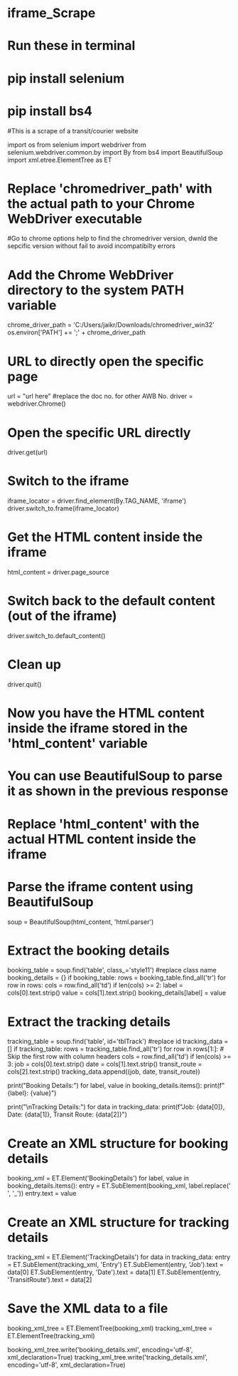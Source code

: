 # iframe_Scrape


# Run these in terminal
# pip install selenium
# pip install bs4

#This is a scrape of a transit/courier website

import os
from selenium import webdriver
from selenium.webdriver.common.by import By
from bs4 import BeautifulSoup
import xml.etree.ElementTree as ET

# Replace 'chromedriver_path' with the actual path to your Chrome WebDriver executable
#Go to chrome options help to find the chromedriver version, dwnld the sepcific version without fail to avoid incompatibilty errors
# Add the Chrome WebDriver directory to the system PATH variable
chrome_driver_path = 'C:/Users/jaikr/Downloads/chromedriver_win32'
os.environ['PATH'] += ';' + chrome_driver_path

# URL to directly open the specific page
url = "url here"
#replace the doc no. for other AWB No.
driver = webdriver.Chrome()
# Open the specific URL directly
driver.get(url)

# Switch to the iframe
iframe_locator = driver.find_element(By.TAG_NAME, 'iframe')
driver.switch_to.frame(iframe_locator)

# Get the HTML content inside the iframe
html_content = driver.page_source

# Switch back to the default content (out of the iframe)
driver.switch_to.default_content()

# Clean up
driver.quit()

# Now you have the HTML content inside the iframe stored in the 'html_content' variable
# You can use BeautifulSoup to parse it as shown in the previous response





# Replace 'html_content' with the actual HTML content inside the iframe


# Parse the iframe content using BeautifulSoup
soup = BeautifulSoup(html_content, 'html.parser')

# Extract the booking details
booking_table = soup.find('table', class_='style11')   #replace class name
booking_details = {}
if booking_table:
    rows = booking_table.find_all('tr')
    for row in rows:
        cols = row.find_all('td')
        if len(cols) >= 2:
            label = cols[0].text.strip()
            value = cols[1].text.strip()
            booking_details[label] = value

# Extract the tracking details
tracking_table = soup.find('table', id='tblTrack')  #replace id
tracking_data = []
if tracking_table:
    rows = tracking_table.find_all('tr')
    for row in rows[1:]:  # Skip the first row with column headers
        cols = row.find_all('td')
        if len(cols) >= 3:
            job = cols[0].text.strip()
            date = cols[1].text.strip()
            transit_route = cols[2].text.strip()
            tracking_data.append((job, date, transit_route))

print("Booking Details:")
for label, value in booking_details.items():
    print(f"{label}: {value}")

print("\nTracking Details:")
for data in tracking_data:
    print(f"Job: {data[0]}, Date: {data[1]}, Transit Route: {data[2]}")


# Create an XML structure for booking details
booking_xml = ET.Element('BookingDetails')
for label, value in booking_details.items():
    entry = ET.SubElement(booking_xml, label.replace(' ', '_'))
    entry.text = value

# Create an XML structure for tracking details
tracking_xml = ET.Element('TrackingDetails')
for data in tracking_data:
    entry = ET.SubElement(tracking_xml, 'Entry')
    ET.SubElement(entry, 'Job').text = data[0]
    ET.SubElement(entry, 'Date').text = data[1]
    ET.SubElement(entry, 'TransitRoute').text = data[2]

# Save the XML data to a file
booking_xml_tree = ET.ElementTree(booking_xml)
tracking_xml_tree = ET.ElementTree(tracking_xml)

booking_xml_tree.write('booking_details.xml', encoding='utf-8', xml_declaration=True)
tracking_xml_tree.write('tracking_details.xml', encoding='utf-8', xml_declaration=True)
